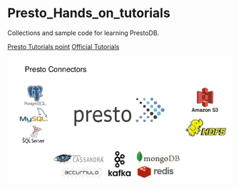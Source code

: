 # Presto_Hands_on_tutorials
Collections and sample code for learning PrestoDB.

[Presto Tutorials point](https://www.tutorialspoint.com/apache_presto/)
[Official Tutorials](http://prestodb.github.io/docs/current/)

![Prestoconnectorsack](https://raw.githubusercontent.com/catherinesdataanalytics/Presto_Hands_on_tutorials/master/pics/presto_connectors.png)
